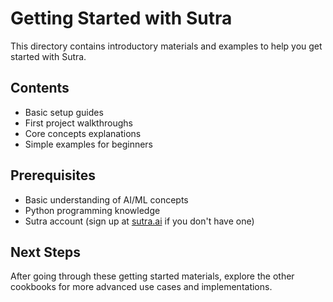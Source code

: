 # Getting Started with Sutra

This directory contains introductory materials and examples to help you get started with Sutra.

## Contents

- Basic setup guides
- First project walkthroughs
- Core concepts explanations
- Simple examples for beginners

## Prerequisites

- Basic understanding of AI/ML concepts
- Python programming knowledge
- Sutra account (sign up at [sutra.ai](https://sutra.ai) if you don't have one)

## Next Steps

After going through these getting started materials, explore the other cookbooks for more advanced use cases and implementations.

